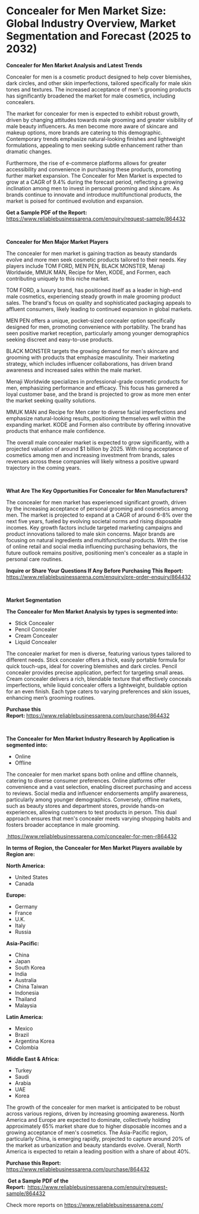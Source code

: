 <p><h1>Concealer for Men Market Size: Global Industry Overview, Market Segmentation and Forecast (2025 to 2032)</h1></p><p><strong>Concealer for Men Market Analysis and Latest Trends</strong></p>
<p><p>Concealer for men is a cosmetic product designed to help cover blemishes, dark circles, and other skin imperfections, tailored specifically for male skin tones and textures. The increased acceptance of men's grooming products has significantly broadened the market for male cosmetics, including concealers. </p><p>The market for concealer for men is expected to exhibit robust growth, driven by changing attitudes towards male grooming and greater visibility of male beauty influencers. As men become more aware of skincare and makeup options, more brands are catering to this demographic. Contemporary trends emphasize natural-looking finishes and lightweight formulations, appealing to men seeking subtle enhancement rather than dramatic changes.</p><p>Furthermore, the rise of e-commerce platforms allows for greater accessibility and convenience in purchasing these products, promoting further market expansion. The Concealer for Men Market is expected to grow at a CAGR of 9.4% during the forecast period, reflecting a growing inclination among men to invest in personal grooming and skincare. As brands continue to innovate and introduce multifunctional products, the market is poised for continued evolution and expansion.</p></p>
<p><strong>Get a Sample PDF of the Report:&nbsp;</strong> <a href="https://www.reliablebusinessarena.com/enquiry/request-sample/864432?utm_campaign=2003&utm_medium=2&utm_source=Github&utm_content=ia&utm_term=08022025&utm_id=concealer-for-men">https://www.reliablebusinessarena.com/enquiry/request-sample/864432</a></p>
<p>&nbsp;</p>
<p><strong>Concealer for Men Major Market Players</strong></p>
<p><p>The concealer for men market is gaining traction as beauty standards evolve and more men seek cosmetic products tailored to their needs. Key players include TOM FORD, MEN PEN, BLACK MONSTER, Menaji Worldwide, MMUK MAN, Recipe for Men, KODE, and Formen, each contributing uniquely to this niche market.</p><p>TOM FORD, a luxury brand, has positioned itself as a leader in high-end male cosmetics, experiencing steady growth in male grooming product sales. The brand's focus on quality and sophisticated packaging appeals to affluent consumers, likely leading to continued expansion in global markets.</p><p>MEN PEN offers a unique, pocket-sized concealer option specifically designed for men, promoting convenience with portability. The brand has seen positive market reception, particularly among younger demographics seeking discreet and easy-to-use products.</p><p>BLACK MONSTER targets the growing demand for men's skincare and grooming with products that emphasize masculinity. Their marketing strategy, which includes influencer collaborations, has driven brand awareness and increased sales within the male market.</p><p>Menaji Worldwide specializes in professional-grade cosmetic products for men, emphasizing performance and efficacy. This focus has garnered a loyal customer base, and the brand is projected to grow as more men enter the market seeking quality solutions.</p><p>MMUK MAN and Recipe for Men cater to diverse facial imperfections and emphasize natural-looking results, positioning themselves well within the expanding market. KODE and Formen also contribute by offering innovative products that enhance male confidence.</p><p>The overall male concealer market is expected to grow significantly, with a projected valuation of around $1 billion by 2025. With rising acceptance of cosmetics among men and increasing investment from brands, sales revenues across these companies will likely witness a positive upward trajectory in the coming years.</p></p>
<p>&nbsp;</p>
<p><strong>What Are The Key Opportunities For Concealer for Men Manufacturers?</strong></p>
<p><p>The concealer for men market has experienced significant growth, driven by the increasing acceptance of personal grooming and cosmetics among men. The market is projected to expand at a CAGR of around 6-8% over the next five years, fueled by evolving societal norms and rising disposable incomes. Key growth factors include targeted marketing campaigns and product innovations tailored to male skin concerns. Major brands are focusing on natural ingredients and multifunctional products. With the rise of online retail and social media influencing purchasing behaviors, the future outlook remains positive, positioning men's concealer as a staple in personal care routines.</p></p>
<p><strong>Inquire or Share Your Questions If Any Before Purchasing This Report:</strong> <a href="https://www.reliablebusinessarena.com/enquiry/pre-order-enquiry/864432?utm_campaign=2003&utm_medium=2&utm_source=Github&utm_content=ia&utm_term=08022025&utm_id=concealer-for-men">https://www.reliablebusinessarena.com/enquiry/pre-order-enquiry/864432</a></p>
<p>&nbsp;</p>
<p><strong>Market Segmentation</strong></p>
<p><strong>The Concealer for Men Market Analysis by types is segmented into:</strong></p>
<p><ul><li>Stick Concealer</li><li>Pencil Concealer</li><li>Cream Concealer</li><li>Liquid Concealer</li></ul></p>
<p><p>The concealer market for men is diverse, featuring various types tailored to different needs. Stick concealer offers a thick, easily portable formula for quick touch-ups, ideal for covering blemishes and dark circles. Pencil concealer provides precise application, perfect for targeting small areas. Cream concealer delivers a rich, blendable texture that effectively conceals imperfections, while liquid concealer offers a lightweight, buildable option for an even finish. Each type caters to varying preferences and skin issues, enhancing men’s grooming routines.</p></p>
<p><strong>Purchase this Report:&nbsp;</strong><a href="https://www.reliablebusinessarena.com/purchase/864432?utm_campaign=2003&utm_medium=2&utm_source=Github&utm_content=ia&utm_term=08022025&utm_id=concealer-for-men">https://www.reliablebusinessarena.com/purchase/864432</a></p>
<p>&nbsp;</p>
<p><strong>The Concealer for Men Market Industry Research by Application is segmented into:</strong></p>
<p><ul><li>Online</li><li>Offline</li></ul></p>
<p><p>The concealer for men market spans both online and offline channels, catering to diverse consumer preferences. Online platforms offer convenience and a vast selection, enabling discreet purchasing and access to reviews. Social media and influencer endorsements amplify awareness, particularly among younger demographics. Conversely, offline markets, such as beauty stores and department stores, provide hands-on experiences, allowing customers to test products in person. This dual approach ensures that men's concealer meets varying shopping habits and fosters broader acceptance in male grooming.</p></p>
<p><a href="https://www.reliablebusinessarena.com/concealer-for-men-r864432?utm_campaign=2003&utm_medium=2&utm_source=Github&utm_content=ia&utm_term=08022025&utm_id=concealer-for-men">&nbsp;https://www.reliablebusinessarena.com/concealer-for-men-r864432</a></p>
<p><strong>In terms of Region, the Concealer for Men Market Players available by Region are:</strong></p>
<p>
    <p> <strong> North America: </strong>
        <ul>
            <li>United States</li>
            <li>Canada</li>
        </ul>
        </p> 
    <p> <strong> Europe: </strong>
        <ul>
            <li>Germany</li>
            <li>France</li>
            <li>U.K.</li>
            <li>Italy</li>
            <li>Russia</li>
        </ul>
        </p> 
    <p> <strong> Asia-Pacific: </strong>
        <ul>
            <li>China</li>
            <li>Japan</li>
            <li>South Korea</li>
            <li>India</li>
            <li>Australia</li>
            <li>China Taiwan</li>
            <li>Indonesia</li>
            <li>Thailand</li>
            <li>Malaysia</li>
        </ul>
        </p> 
    <p> <strong> Latin America: </strong>
        <ul>
            <li>Mexico</li>
            <li>Brazil</li>
            <li>Argentina Korea</li>
            <li>Colombia</li>
        </ul>
        </p> 
    <p> <strong> Middle East & Africa: </strong>
        <ul>
            <li>Turkey</li>
            <li>Saudi</li>
            <li>Arabia</li>
            <li>UAE</li>
            <li>Korea</li>
        </ul>
    </p>
    </p>
<p><p>The growth of the concealer for men market is anticipated to be robust across various regions, driven by increasing grooming awareness. North America and Europe are expected to dominate, collectively holding approximately 65% market share due to higher disposable incomes and a growing acceptance of men's cosmetics. The Asia-Pacific region, particularly China, is emerging rapidly, projected to capture around 20% of the market as urbanization and beauty standards evolve. Overall, North America is expected to retain a leading position with a share of about 40%.</p></p>
<p><strong>Purchase this Report: </strong><a href="https://www.reliablebusinessarena.com/purchase/864432?utm_campaign=2003&utm_medium=2&utm_source=Github&utm_content=ia&utm_term=08022025&utm_id=concealer-for-men">https://www.reliablebusinessarena.com/purchase/864432</a></p>
<p>&nbsp;<strong>Get a Sample PDF of the Report:&nbsp;&nbsp;</strong><a href="https://www.reliablebusinessarena.com/enquiry/request-sample/864432?utm_campaign=2003&utm_medium=2&utm_source=Github&utm_content=ia&utm_term=08022025&utm_id=concealer-for-men">https://www.reliablebusinessarena.com/enquiry/request-sample/864432</a></p>
<p><strong></strong></p>
<p>Check more reports on <a href="https://www.reliablebusinessarena.com/?utm_campaign=2003&utm_medium=2&utm_source=Github&utm_content=ia&utm_term=08022025&utm_id=concealer-for-men">https://www.reliablebusinessarena.com/</a></p>